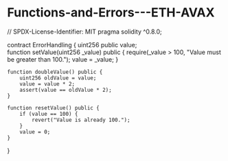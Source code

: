 # Functions-and-Errors---ETH-AVAX






// SPDX-License-Identifier: MIT
pragma solidity ^0.8.0;

contract ErrorHandling {
   uint256 public value;    
    function setValue(uint256 _value) public {
        require(_value > 100, "Value must be greater than 100.");
        value = _value;
    }

    function doubleValue() public {
        uint256 oldValue = value;
        value = value * 2;
        assert(value == oldValue * 2);
    }
    
    function resetValue() public {
        if (value == 100) {
            revert("Value is already 100.");
        }
        value = 0;
    }
}
